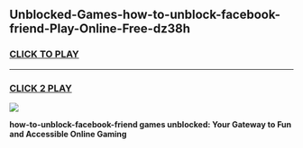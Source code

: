 
## Unblocked-Games-how-to-unblock-facebook-friend-Play-Online-Free-dz38h
<h3>
<a href="https://premium76.site?title=how-to-unblock-facebook-friend&ref=26A">CLICK TO PLAY</a></h3>
<hr>

<h3>
<a href="https://premium76.site?title=how-to-unblock-facebook-friend&ref=26A">CLICK 2 PLAY</a>
  
</h3>

<a href="https://premium76.site?title=how-to-unblock-facebook-friend&ref=26A"><img src="https://clearcache.store/games.png"></a>


**how-to-unblock-facebook-friend games unblocked: Your Gateway to Fun and Accessible Online Gaming**
